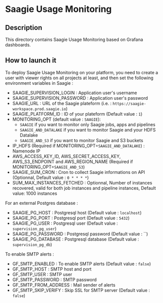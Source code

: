 # Saagie Usage Monitoring

## Description

This directory contains Saagie Usage Monitoring based on Grafana dashboards.

## How to launch it

To deploy Saagie Usage Monitoring on your platform, you need to create a user with viewer rights on all projects at least, and then set the following environment variables in Saagie :

- SAAGIE_SUPERVISION_LOGIN : Application user's username
- SAAGIE_SUPERVISION_PASSWORD : Application user's password
- SAAGIE_URL : URL of the Saagie plateform (i.e. : `https://saagie-workspace.prod.saagie.io`)
- SAAGIE_PLATFORM_ID : ID of your plateform  (Default value : `1`)
- MONITORING_OPT (default value : `SAAGIE`): 
  - `SAAGIE` if you want to monitor only Saagie jobs, apps and pipelines 
  - `SAAGIE_AND_DATALAKE` if you want to monitor Saagie and your HDFS Datalake
  - `SAAGIE_AND_S3` if you want to monitor Saagie and S3 buckets
- IP_HDFS (Required if MONITORING_OPT=`SAAGIE_AND_DATALAKE`) : Namenode IP
- AWS_ACCESS_KEY_ID, AWS_SECRET_ACCESS_KEY, AWS_S3_ENDPOINT and AWS_REGION_NAME (Required if MONITORING_OPT=`SAAGIE_AND_S3`)
- SAAGIE_SUM_CRON : Cron to collect Saagie informations on API (Optionnal, Default value : `0 * * * *`)
- SUM_MAX_INSTANCES_FETCHED : Optionnal, Number of instances recovered, valid for both job instances and pipeline instances, Default value: 1000 instances

For an external Postgres database : 
- SAAGIE_PG_HOST : Postgresql host (Default value : `localhost`)
- SAAGIE_PG_PORT : Postgresql port (Default value : `5432`)
- SAAGIE_PG_USER : Postgresql user (Default value : `supervision_pg_user`)
- SAAGIE_PG_PASSWORD : Postgresql password (Default value : ``)
- SAAGIE_PG_DATABASE : Postgresql database (Default value : `supervision_pg_db`)

To enable SMTP alerts : 
- GF_SMTP_ENABLED : To enable SMTP alerts (Default value : `false`)
- GF_SMTP_HOST : SMTP host and port
- GF_SMTP_USER : SMTP user
- GF_SMTP_PASSWORD : SMTP password
- GF_SMTP_FROM_ADDRESS : Mail sender of alerts
- GF_SMTP_SKIP_VERIFY : Skip SSL for SMTP server (Default value : `false`)

